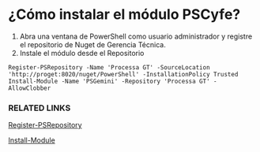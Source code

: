 # ¿Cómo instalar el módulo PSCyfe?

1. Abra una ventana de PowerShell como usuario administrador y registre el repositorio de Nuget de Gerencia Técnica.
2. Instale el módulo desde el Repositorio

```
Register-PSRepository -Name 'Processa GT' -SourceLocation 'http://proget:8020/nuget/PowerShell' -InstallationPolicy Trusted
Install-Module -Name 'PSGemini' -Repository 'Processa GT' -AllowClobber
```

### RELATED LINKS
[Register-PSRepository](https://msdn.microsoft.com/en-us/powershell/reference/5.0/powershellget/register-psrepository)

[Install-Module](https://msdn.microsoft.com/en-us/powershell/reference/5.1/powershellget/install-module)
